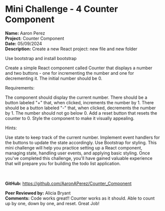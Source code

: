# Mini Challenge - 4 Counter Component

<b>Name:</b> Aaron Perez<br>
<b>Project:</b> Counter Component <br>
<b>Date:</b> 05/09/2024 <br>
<strong>Description:</strong>
 Create a new React project: new file and new folder

Use bootstrap and install bootstrap

Create a simple React component called Counter that displays a number and two buttons - one for incrementing the number and one for decrementing it. The initial number should be 0.

Requirements:

The component should display the current number.
There should be a button labeled "+" that, when clicked, increments the number by 1.
There should be a button labeled "-" that, when clicked, decrements the number by 1. The number should not go below 0.
Add a reset button that resets the counter to 0.
Style the component to make it visually appealing.

Hints:

Use state to keep track of the current number.
Implement event handlers for the buttons to update the state accordingly.
Use Bootstrap for styling.
This mini challenge will help you practice setting up a React component, managing state, handling user events, and applying basic styling. Once you've completed this challenge, you'll have gained valuable experience that will prepare you for building the todo list application.

<br><br>
<b>GitHub:</b> https://github.com/AaronAPerez/Counter_Component<br>


<b>Peer Reviewed by:</b> Alicia Bryant <br>
<b>Comments:</b> Code works great!! Counter works as it should. Able to count up by one, down by one, and reset. Great Job! <br>
